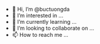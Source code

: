 - 👋 Hi, I’m @buctuongda
- 👀 I’m interested in ...
- 🌱 I’m currently learning ...
- 💞️ I’m looking to collaborate on ...
- 📫 How to reach me ...

<!---
buctuongda/buctuongda is a ✨ special ✨ repository because its `README.md` (this file) appears on your GitHub profile.
You can click the Preview link to take a look at your changes.
--->
